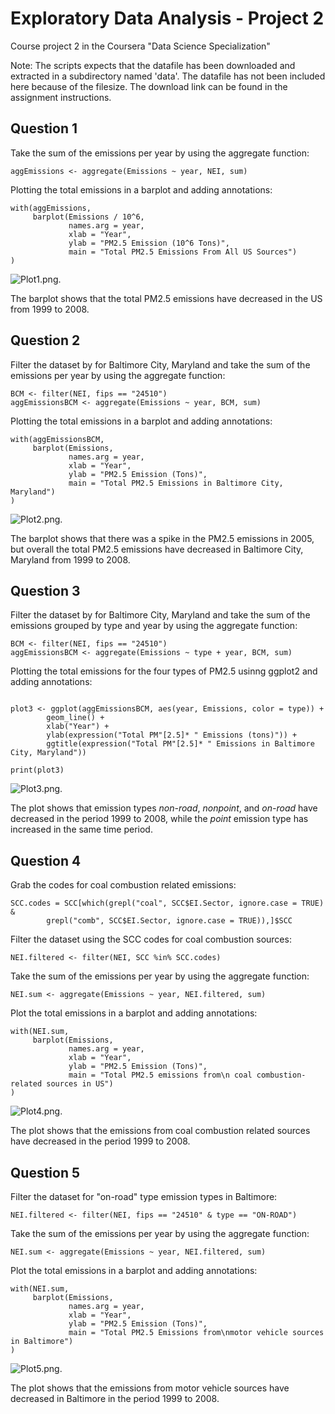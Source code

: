 # Exploratory Data Analysis - Project 2

Course project 2 in the Coursera "Data Science Specialization"

Note: The scripts expects that the datafile has been downloaded and extracted in a subdirectory named 'data'. The datafile has not been included here because of the filesize. The download link can be found in the assignment instructions.

## Question 1

Take the sum of the emissions per year by using the aggregate function:

```{r, eval=FALSE}
aggEmissions <- aggregate(Emissions ~ year, NEI, sum)
```

Plotting the total emissions in a barplot and adding annotations:

```{r, eval=FALSE}
with(aggEmissions,
     barplot(Emissions / 10^6,
             names.arg = year,
             xlab = "Year",
             ylab = "PM2.5 Emission (10^6 Tons)",
             main = "Total PM2.5 Emissions From All US Sources")
)
```
![Plot1.png.](plot1.png)

The barplot shows that the total PM2.5 emissions have decreased in the US from 1999 to 2008.


## Question 2

Filter the dataset by for Baltimore City, Maryland and take the sum of the emissions per year by using the aggregate function:

```{r, eval=FALSE}
BCM <- filter(NEI, fips == "24510")
aggEmissionsBCM <- aggregate(Emissions ~ year, BCM, sum)
```

Plotting the total emissions in a barplot and adding annotations:

```{r, eval=FALSE}
with(aggEmissionsBCM,
     barplot(Emissions,
             names.arg = year,
             xlab = "Year",
             ylab = "PM2.5 Emission (Tons)",
             main = "Total PM2.5 Emissions in Baltimore City, Maryland")
)
```
![Plot2.png.](plot2.png)

The barplot shows that there was a spike in the PM2.5 emissions in 2005, but overall the total PM2.5 emissions have decreased in Baltimore City, Maryland from 1999 to 2008.

## Question 3

Filter the dataset by for Baltimore City, Maryland and take the sum of the emissions grouped by type and year by using the aggregate function:

```{r, eval=FALSE}
BCM <- filter(NEI, fips == "24510")
aggEmissionsBCM <- aggregate(Emissions ~ type + year, BCM, sum)
```

Plotting the total emissions for the four types of PM2.5 usinng ggplot2 and adding annotations:

```{r, eval=FALSE}

plot3 <- ggplot(aggEmissionsBCM, aes(year, Emissions, color = type)) +
        geom_line() +
        xlab("Year") +
        ylab(expression("Total PM"[2.5]* " Emissions (tons)")) +
        ggtitle(expression("Total PM"[2.5]* " Emissions in Baltimore City, Maryland"))

print(plot3)
```

![Plot3.png.](plot3.png)

The plot shows that emission types *non-road*, *nonpoint*, and *on-road* have decreased in the period 1999 to 2008, while the *point* emission type has increased in the same time period.

## Question 4

Grab the codes for coal combustion related emissions:

```{r, eval=FALSE}
SCC.codes = SCC[which(grepl("coal", SCC$EI.Sector, ignore.case = TRUE) & 
        grepl("comb", SCC$EI.Sector, ignore.case = TRUE)),]$SCC
```

Filter the dataset using the SCC codes for coal combustion sources:

```{r, eval=FALSE}
NEI.filtered <- filter(NEI, SCC %in% SCC.codes)
```

Take the sum of the emissions per year by using the aggregate function:

```{r, eval=FALSE}
NEI.sum <- aggregate(Emissions ~ year, NEI.filtered, sum)
```

Plot the total emissions in a barplot and adding annotations:

```{r, eval=FALSE}
with(NEI.sum,
     barplot(Emissions,
             names.arg = year,
             xlab = "Year",
             ylab = "PM2.5 Emission (Tons)",
             main = "Total PM2.5 emissions from\n coal combustion-related sources in US")
)
```
![Plot4.png.](plot4.png)

The plot shows that the emissions from coal combustion related sources have decreased in the period 1999 to 2008.

## Question 5

Filter the dataset for "on-road" type emission types in Baltimore:

```{r, eval=FALSE}
NEI.filtered <- filter(NEI, fips == "24510" & type == "ON-ROAD")
```

Take the sum of the emissions per year by using the aggregate function:

```{r, eval=FALSE}
NEI.sum <- aggregate(Emissions ~ year, NEI.filtered, sum)
```

Plot the total emissions in a barplot and adding annotations:

```{r, eval=FALSE}
with(NEI.sum,
     barplot(Emissions,
             names.arg = year,
             xlab = "Year",
             ylab = "PM2.5 Emission (Tons)",
             main = "Total PM2.5 Emissions from\nmotor vehicle sources in Baltimore")
)
```
![Plot5.png.](plot5.png)

The plot shows that the emissions from motor vehicle sources have decreased in Baltimore in the period 1999 to 2008.
